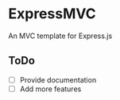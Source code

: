 # ExpressMVC
An MVC template for Express.js

## ToDo
- [ ] Provide documentation    
- [ ] Add more features    
